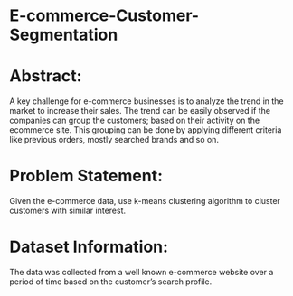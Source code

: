 # E-commerce-Customer-Segmentation
# Abstract:
  A key challenge for e-commerce businesses is to analyze the trend in the
market to increase their sales. The trend can be easily observed if the
companies can group the customers; based on their activity on the ecommerce
site. This grouping can be done by applying different criteria like
previous orders, mostly searched brands and so on.
# Problem Statement:
  Given the e-commerce data, use k-means clustering algorithm to cluster
customers with similar interest.
# Dataset Information:
  The data was collected from a well known e-commerce website over a
period of time based on the customer’s search profile.
